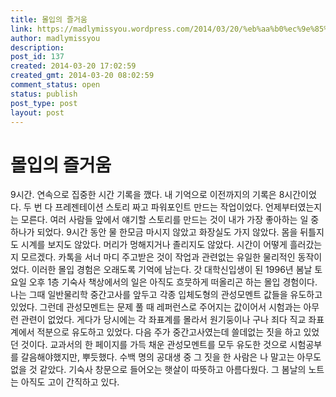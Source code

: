 ```yaml
---
title: 몰입의 즐거움
link: https://madlymissyou.wordpress.com/2014/03/20/%eb%aa%b0%ec%9e%85%ec%9d%98-%ec%a6%90%ea%b1%b0%ec%9b%80/
author: madlymissyou
description: 
post_id: 137
created: 2014-03-20 17:02:59
created_gmt: 2014-03-20 08:02:59
comment_status: open
status: publish
post_type: post
layout: post
---
```


# 몰입의 즐거움

9시간. 연속으로 집중한 시간 기록을 깼다. 내 기억으로 이전까지의 기록은 8시간이었다. 두 번 다 프레젠테이션 스토리 짜고 파워포인트 만드는 작업이었다. 언제부터였는지는 모른다. 여러 사람들 앞에서 얘기할 스토리를 만드는 것이 내가 가장 좋아하는 일 중 하나가 되었다. 9시간 동안 물 한모금 마시지 않았고 화장실도 가지 않았다. 몸을 뒤틀지도 시계를 보지도 않았다. 머리가 멍해지거나 졸리지도 않았다. 시간이 어떻게 흘러갔는지 모르겠다. 카톡을 서너 마디 주고받은 것이 작업과 관련없는 유일한 물리적인 동작이었다. 이러한 몰입 경험은 오래도록 기억에 남는다. 갓 대학신입생이 된 1996년 봄날 토요일 오후 1층 기숙사 책상에서의 일은 아직도 흐뭇하게 떠올리곤 하는 몰입 경험이다. 나는 그때 일반물리학 중간고사를 앞두고 각종 입체도형의 관성모멘트 값들을 유도하고 있었다. 그런데 관성모멘트는 문제 풀 때 레퍼런스로 주어지는 값이어서 시험과는 아무런 관련이 없었다. 게다가 당시에는 각 좌표계를 몰라서 원기둥이나 구나 죄다 직교 좌표계에서 적분으로 유도하고 있었다. 다음 주가 중간고사였는데 쓸데없는 짓을 하고 있었던 것이다. 교과서의 한 페이지를 가득 채운 관성모멘트를 모두 유도한 것으로 시험공부를 갈음해야했지만, 뿌듯했다. 수백 명의 공대생 중 그 짓을 한 사람은 나 말고는 아무도 없을 것 같았다. 기숙사 창문으로 들어오는 햇살이 따뜻하고 아름다웠다. 그 봄날의 노트는 아직도 고이 간직하고 있다.